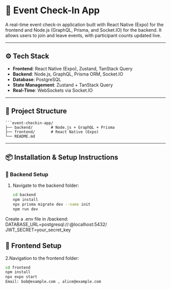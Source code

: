 # 📲 Event Check-In App

A real-time event check-in application built with React Native (Expo) for the frontend and Node.js (GraphQL, Prisma, and Socket.IO) for the backend. It allows users to join and leave events, with participant counts updated live.

---

## ⚙️ Tech Stack

- **Frontend**: React Native (Expo), Zustand, TanStack Query
- **Backend**: Node.js, GraphQL, Prisma ORM, Socket.IO
- **Database**: PostgreSQL
- **State Management**: Zustand + TanStack Query
- **Real-Time**: WebSockets via Socket.IO

---

## 📁 Project Structure

    ```event-checkin-app/
    ├── backend/        # Node.js + GraphQL + Prisma
    ├── frontend/       # React Native (Expo)
    └── README.md

---


## 📦 Installation & Setup Instructions

### 🔧 Backend Setup

1. Navigate to the backend folder:

   ```bash
   cd backend
   npm install
   npx prisma migrate dev --name init
   npm run dev
   
Create a .env file in /backend:
DATABASE_URL=postgresql://<username>:<password>@localhost:5432/<your-database-name>
JWT_SECRET=your_secret_key

   
## 📱 Frontend Setup

2.Navigation to the frontend folder:

```bash
cd frontend
npm install
npx expo start
Email: bob@example.com , alice@example.com





